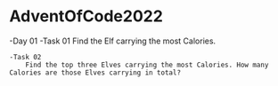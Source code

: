 # AdventOfCode2022

-Day 01
	-Task 01
		Find the Elf carrying the most Calories.

	-Task 02
		Find the top three Elves carrying the most Calories. How many Calories are those Elves carrying in total?
